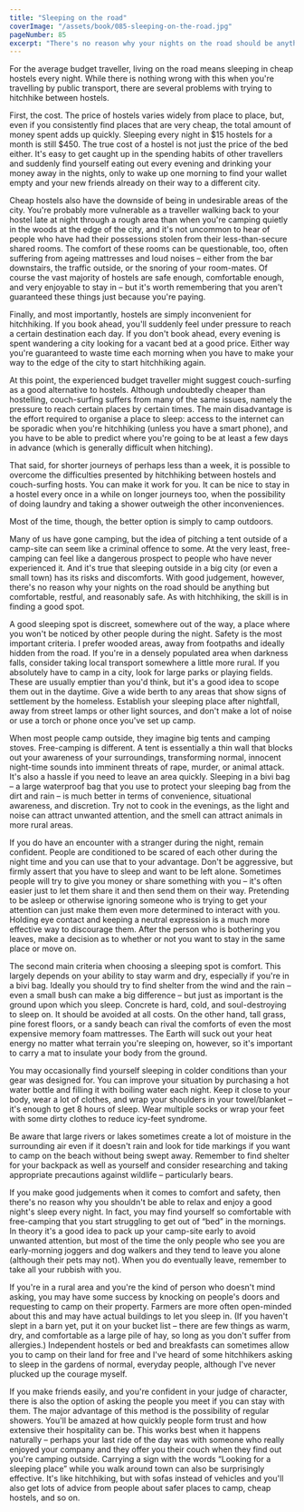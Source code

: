 ```yaml
---
title: "Sleeping on the road"
coverImage: "/assets/book/085-sleeping-on-the-road.jpg"
pageNumber: 85
excerpt: "There's no reason why your nights on the road should be anything but comfortable, restful, and reasonably safe. As with hitchhiking, the skill is in finding a good spot."
---
```


For the average budget traveller, living on the road means sleeping in cheap hostels every night. While there is nothing wrong with this when you're travelling by public transport, there are several problems with trying to hitchhike between hostels.

First, the cost. The price of hostels varies widely from place to place, but, even if you consistently find places that are very cheap, the total amount of money spent adds up quickly. Sleeping every night in $15 hostels for a month is still $450. The true cost of a hostel is not just the price of the bed either. It's easy to get caught up in the spending habits of other travellers and suddenly find yourself eating out every evening and drinking your money away in the nights, only to wake up one morning to find your wallet empty and your new friends already on their way to a different city.

Cheap hostels also have the downside of being in undesirable areas of the city. You're probably more vulnerable as a traveller walking back to your hostel late at night through a rough area than when you're camping quietly in the woods at the edge of the city, and it's not uncommon to hear of people who have had their possessions stolen from their less-than-secure shared rooms. The comfort of these rooms can be questionable, too, often suffering from ageing mattresses and loud noises – either from the bar downstairs, the traffic outside, or the snoring of your room-mates. Of course the vast majority of hostels are safe enough, comfortable enough, and very enjoyable to stay in – but it's worth remembering that you aren't guaranteed these things just because you're paying.

Finally, and most importantly, hostels are simply inconvenient for hitchhiking. If you book ahead, you'll suddenly feel under pressure to reach a certain destination each day. If you don't book ahead, every evening is spent wandering a city looking for a vacant bed at a good price. Either way you're guaranteed to waste time each morning when you have to make your way to the edge of the city to start hitchhiking again.

At this point, the experienced budget traveller might suggest couch-surfing as a good alternative to hostels. Although undoubtedly cheaper than hostelling, couch-surfing suffers from many of the same issues, namely the pressure to reach certain places by certain times. The main disadvantage is the effort required to organise a place to sleep: access to the internet can be sporadic when you're hitchhiking (unless you have a smart phone), and you have to be able to predict where you're going to be at least a few days in advance (which is generally difficult when hitching).

That said, for shorter journeys of perhaps less than a week, it is possible to overcome the difficulties presented by hitchhiking between hostels and couch-surfing hosts. You can make it work for you. It can be nice to stay in a hostel every once in a while on longer journeys too, when the possibility of doing laundry and taking a shower outweigh the other inconveniences.

Most of the time, though, the better option is simply to camp outdoors.

Many of us have gone camping, but the idea of pitching a tent outside of a camp-site can seem like a criminal offence to some. At the very least, free-camping can feel like a dangerous prospect to people who have never experienced it. And it's true that sleeping outside in a big city (or even a small town) has its risks and discomforts. With good judgement, however, there's no reason why your nights on the road should be anything but comfortable, restful, and reasonably safe. As with hitchhiking, the skill is in finding a good spot.

A good sleeping spot is discreet, somewhere out of the way, a place where you won't be noticed by other people during the night. Safety is the most important criteria. I prefer wooded areas, away from footpaths and ideally hidden from the road. If you're in a densely populated area when darkness falls, consider taking local transport somewhere a little more rural. If you absolutely have to camp in a city, look for large parks or playing fields. These are usually emptier than you'd think, but it's a good idea to scope them out in the daytime. Give a wide berth to any areas that show signs of settlement by the homeless. Establish your sleeping place after nightfall, away from street lamps or other light sources, and don't make a lot of noise or use a torch or phone once you've set up camp.

When most people camp outside, they imagine big tents and camping stoves. Free-camping is different. A tent is essentially a thin wall that blocks out your awareness of your surroundings, transforming normal, innocent night-time sounds into imminent threats of rape, murder, or animal attack. It's also a hassle if you need to leave an area quickly. Sleeping in a bivi bag – a large waterproof bag that you use to protect your sleeping bag from the dirt and rain – is much better in terms of convenience, situational awareness, and discretion. Try not to cook in the evenings, as the light and noise can attract unwanted attention, and the smell can attract animals in more rural areas.

If you do have an encounter with a stranger during the night, remain confident. People are conditioned to be scared of each other during the night time and you can use that to your advantage. Don't be aggressive, but firmly assert that you have to sleep and want to be left alone. Sometimes people will try to give you money or share something with you – it's often easier just to let them share it and then send them on their way. Pretending to be asleep or otherwise ignoring someone who is trying to get your attention can just make them even more determined to interact with you. Holding eye contact and keeping a neutral expression is a much more effective way to discourage them. After the person who is bothering you leaves, make a decision as to whether or not you want to stay in the same place or move on.

The second main criteria when choosing a sleeping spot is comfort. This largely depends on your ability to stay warm and dry, especially if you're in a bivi bag. Ideally you should try to find shelter from the wind and the rain – even a small bush can make a big difference – but just as important is the ground upon which you sleep. Concrete is hard, cold, and soul-destroying to sleep on. It should be avoided at all costs. On the other hand, tall grass, pine forest floors, or a sandy beach can rival the comforts of even the most expensive memory foam mattresses. The Earth will suck out your heat energy no matter what terrain you're sleeping on, however, so it's important to carry a mat to insulate your body from the ground.

You may occasionally find yourself sleeping in colder conditions than your gear was designed for. You can improve your situation by purchasing a hot water bottle and filling it with boiling water each night. Keep it close to your body, wear a lot of clothes, and wrap your shoulders in your towel/blanket – it's enough to get 8 hours of sleep. Wear multiple socks or wrap your feet with some dirty clothes to reduce icy-feet syndrome.

Be aware that large rivers or lakes sometimes create a lot of moisture in the surrounding air even if it doesn't rain and look for tide markings if you want to camp on the beach without being swept away. Remember to find shelter for your backpack as well as yourself and consider researching and taking appropriate precautions against wildlife – particularly bears.

If you make good judgements when it comes to comfort and safety, then there's no reason why you shouldn't be able to relax and enjoy a good night's sleep every night. In fact, you may find yourself so comfortable with free-camping that you start struggling to get out of “bed” in the mornings. In theory it's a good idea to pack up your camp-site early to avoid unwanted attention, but most of the time the only people who see you are early-morning joggers and dog walkers and they tend to leave you alone (although their pets may not). When you do eventually leave, remember to take all your rubbish with you.

If you're in a rural area and you're the kind of person who doesn't mind asking, you may have some success by knocking on people's doors and requesting to camp on their property. Farmers are more often open-minded about this and may have actual buildings to let you sleep in. (If you haven't slept in a barn yet, put it on your bucket list – there are few things as warm, dry, and comfortable as a large pile of hay, so long as you don't suffer from allergies.) Independent hostels or bed and breakfasts can sometimes allow you to camp on their land for free and I've heard of some hitchhikers asking to sleep in the gardens of normal, everyday people, although I've never plucked up the courage myself.

If you make friends easily, and you're confident in your judge of character, there is also the option of asking the people you meet if you can stay with them. The major advantage of this method is the possibility of regular showers. You'll be amazed at how quickly people form trust and how extensive their hospitality can be. This works best when it happens naturally – perhaps your last ride of the day was with someone who really enjoyed your company and they offer you their couch when they find out you're camping outside. Carrying a sign with the words “Looking for a sleeping place” while you walk around town can also be surprisingly effective. It's like hitchhiking, but with sofas instead of vehicles and you'll also get lots of advice from people about safer places to camp, cheap hostels, and so on.
